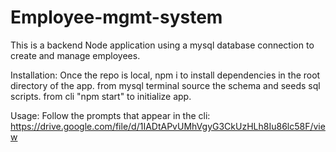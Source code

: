 # Employee-mgmt-system

This is a backend Node application using a mysql database connection to create and manage employees.

Installation:
Once the repo is local,
npm i to install dependencies in the root directory of the app.
from mysql terminal source the schema and seeds sql scripts.
from cli "npm start" to initialize app.


Usage:
Follow the prompts that appear in the cli:
https://drive.google.com/file/d/1IADtAPvUMhVgyG3CkUzHLh8Iu86lc58F/view
